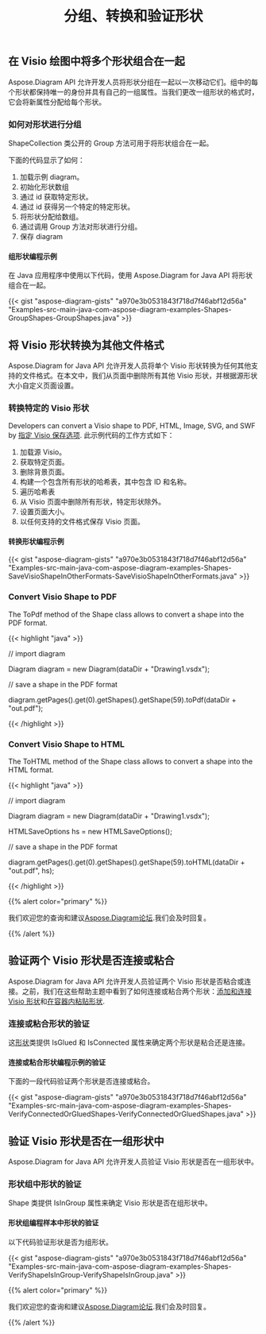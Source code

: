 ﻿---
title: 分组、转换和验证形状
type: docs
weight: 50
url: /zh/java/group-convert-and-verify-shapes/
---
## **在 Visio 绘图中将多个形状组合在一起**
Aspose.Diagram API 允许开发人员将形状分组在一起以一次移动它们。组中的每个形状都保持唯一的身份并具有自己的一组属性。当我们更改一组形状的格式时，它会将新属性分配给每个形状。
### **如何对形状进行分组**
ShapeCollection 类公开的 Group 方法可用于将形状组合在一起。

下面的代码显示了如何：

1. 加载示例 diagram。
1. 初始化形状数组
1. 通过 id 获取特定形状。
1. 通过 id 获得另一个特定的特定形状。
1. 将形状分配给数组。
1. 通过调用 Group 方法对形状进行分组。
1. 保存 diagram
#### **组形状编程示例**
在 Java 应用程序中使用以下代码，使用 Aspose.Diagram for Java API 将形状组合在一起。

{{< gist "aspose-diagram-gists" "a970e3b0531843f718d7f46abf12d56a" "Examples-src-main-java-com-aspose-diagram-examples-Shapes-GroupShapes-GroupShapes.java" >}}
## **将 Visio 形状转换为其他文件格式**
Aspose.Diagram for Java API 允许开发人员将单个 Visio 形状转换为任何其他支持的文件格式。在本文中，我们从页面中删除所有其他 Visio 形状，并根据源形状大小自定义页面设置。
### **转换特定的 Visio 形状**
Developers can convert a Visio shape to PDF, HTML, Image, SVG, and SWF by [指定 Visio 保存选项]().
此示例代码的工作方式如下：

1. 加载源 Visio。
1. 获取特定页面。
1. 删除背景页面。
1. 构建一个包含所有形状的哈希表，其中包含 ID 和名称。
1. 遍历哈希表
1. 从 Visio 页面中删除所有形状，特定形状除外。
1. 设置页面大小。
1. 以任何支持的文件格式保存 Visio 页面。
#### **转换形状编程示例**
{{< gist "aspose-diagram-gists" "a970e3b0531843f718d7f46abf12d56a" "Examples-src-main-java-com-aspose-diagram-examples-Shapes-SaveVisioShapeInOtherFormats-SaveVisioShapeInOtherFormats.java" >}}
### **Convert Visio Shape to PDF**
The ToPdf method of the Shape class allows to convert a shape into the PDF format.

{{< highlight "java" >}}

 // import diagram

Diagram diagram = new Diagram(dataDir + "Drawing1.vsdx");

// save a shape in the PDF format

diagram.getPages().get(0).getShapes().getShape(59).toPdf(dataDir + "out.pdf");

{{< /highlight >}}
### **Convert Visio Shape to HTML**
The ToHTML method of the Shape class allows to convert a shape into the HTML format.

{{< highlight "java" >}}

 // import diagram

Diagram diagram = new Diagram(dataDir + "Drawing1.vsdx");

HTMLSaveOptions hs = new HTMLSaveOptions();

// save a shape in the PDF format

diagram.getPages().get(0).getShapes().getShape(59).toHTML(dataDir + "out.pdf", hs);

{{< /highlight >}}

{{% alert color="primary" %}} 

我们欢迎您的查询和建议[Aspose.Diagram论坛](https://forum.aspose.com/c/diagram/17).我们会及时回复。

{{% /alert %}} 
## **验证两个 Visio 形状是否连接或粘合**
Aspose.Diagram for Java API 允许开发人员验证两个 Visio 形状是否粘合或连接。之前，我们在这些帮助主题中看到了如何连接或粘合两个形状：[添加和连接 Visio 形状](/diagram/zh/java/add-and-connect-visio-shapes/)和[在容器内粘贴形状](/diagram/zh/java/working-with-shapes-gluing/).
### **连接或粘合形状的验证**
这[形状](https://reference.aspose.com/diagram/java/com.aspose.diagram/shape)类提供 IsGlued 和 IsConnected 属性来确定两个形状是粘合还是连接。
#### **连接或粘合形状编程示例的验证**
下面的一段代码验证两个形状是否连接或粘合。

{{< gist "aspose-diagram-gists" "a970e3b0531843f718d7f46abf12d56a" "Examples-src-main-java-com-aspose-diagram-examples-Shapes-VerifyConnectedOrGluedShapes-VerifyConnectedOrGluedShapes.java" >}}
## **验证 Visio 形状是否在一组形状中**
Aspose.Diagram for Java API 允许开发人员验证 Visio 形状是否在一组形状中。
### **形状组中形状的验证**
Shape 类提供 IsInGroup 属性来确定 Visio 形状是否在组形状中。
#### **形状组编程样本中形状的验证**
以下代码验证形状是否为组形状。

{{< gist "aspose-diagram-gists" "a970e3b0531843f718d7f46abf12d56a" "Examples-src-main-java-com-aspose-diagram-examples-Shapes-VerifyShapeIsInGroup-VerifyShapeIsInGroup.java" >}}

{{% alert color="primary" %}} 

我们欢迎您的查询和建议[Aspose.Diagram论坛](https://forum.aspose.com/c/diagram/17).我们会及时回复。

{{% /alert %}}
